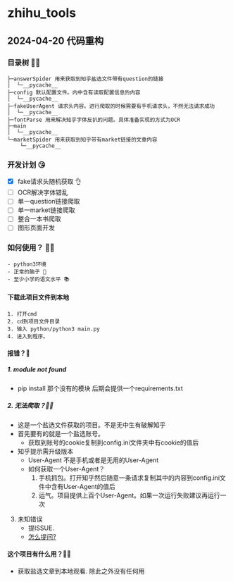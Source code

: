 ﻿# zhihu_tools

## 2024-04-20 代码重构

### 目录树 🤷‍♂️

```
├─answerSpider 用来获取到知乎盐选文件带有question的链接
│  └─__pycache__
├─config 默认配置文件。内中含有读取配置信息的内容
│  └─__pycache__
├─fakeUserAgent 请求头内容。进行爬取的时候需要有手机请求头，不然无法请求成功
│  └─__pycache__
├─fontParse 用来解决知乎字体反扒的问题。具体准备实现的方式为OCR
├─main
│  └─__pycache__
└─marketSpider 用来获取到知乎带有market链接的文章内容
    └─__pycache__

```


### 开发计划 😘
- [x] fake请求头随机获取 👌
- [ ] OCR解决字体错乱
- [ ] 单一question链接爬取
- [ ] 单一market链接爬取
- [ ] 整合一本书爬取
- [ ] 图形页面开发

### 如何使用？ 😶‍🌫️
    - python3环境
    - 正常的脑子 🧠
    - 至少小学的语文水平 📚
    
#### 下载此项目文件到本地
    
    1. 打开cmd
    2. cd到项目文件目录
    3. 输入 python/python3 main.py 
    4. 进入到程序。
    
#### 报错？🤡

##### 1. module not found
- pip install 那个没有的模块
后期会提供一个requirements.txt
##### 2. 无法爬取？🤡🤡
- 这是一个盐选文件获取的项目。不是无中生有破解知乎
- 首先要有的就是一个盐选账号。
    - 获取到账号的cookie复制到config.ini文件夹中有cookie的值后
- 知乎提示需升级版本
    - User-Agent 不是手机或者是无用的User-Agent
    - 如何获取一个User-Agent？
        1. 手机抓包。打开知乎然后随意一条请求复制其中的内容到config.ini文件中含有User-Agent的值后
        2. 运气。项目提供上百个User-Agent。如果一次运行失败建议再运行一次
3. 未知错误
    - 提ISSUE. 
    - [怎么提问?](https://github.com/ryanhanwu/How-To-Ask-Questions-The-Smart-Way)
            
#### 这个项目有什么用？🤷‍♂️

- 获取盐选文章到本地观看. 除此之外没有任何用
